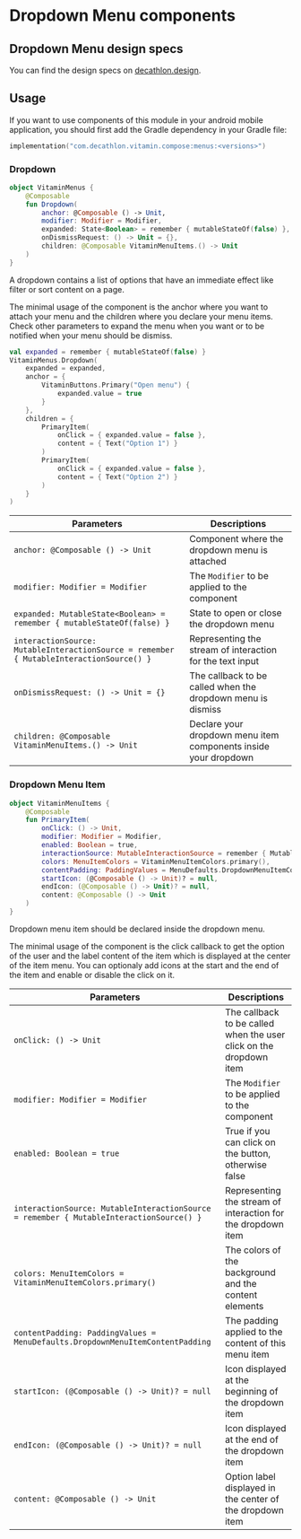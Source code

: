 # Dropdown Menu components

## Dropdown Menu design specs

You can find the design specs on [decathlon.design](https://www.decathlon.design/).

## Usage

If you want to use components of this module in your android mobile application, you should
first add the Gradle dependency in your Gradle file:

```kotlin
implementation("com.decathlon.vitamin.compose:menus:<versions>")
```

### Dropdown

```kotlin
object VitaminMenus {
    @Composable
    fun Dropdown(
        anchor: @Composable () -> Unit,
        modifier: Modifier = Modifier,
        expanded: State<Boolean> = remember { mutableStateOf(false) },
        onDismissRequest: () -> Unit = {},
        children: @Composable VitaminMenuItems.() -> Unit
    )
}
```

A dropdown contains a list of options that have an immediate effect like filter or sort content on a page.

The minimal usage of the component is the anchor where you want to attach your menu and the children
where you declare your menu items. Check other parameters to expand the menu when you want or
to be notified when your menu should be dismiss.

```kotlin
val expanded = remember { mutableStateOf(false) }
VitaminMenus.Dropdown(
    expanded = expanded,
    anchor = {
        VitaminButtons.Primary("Open menu") {
            expanded.value = true
        }
    },
    children = {
        PrimaryItem(
            onClick = { expanded.value = false },
            content = { Text("Option 1") }
        )
        PrimaryItem(
            onClick = { expanded.value = false },
            content = { Text("Option 2") }
        )
    }
)
```

Parameters | Descriptions
-- | --
`anchor: @Composable () -> Unit` | Component where the dropdown menu is attached
`modifier: Modifier = Modifier` | The `Modifier` to be applied to the component
`expanded: MutableState<Boolean> = remember { mutableStateOf(false) }` | State to open or close the dropdown menu
`interactionSource: MutableInteractionSource = remember { MutableInteractionSource() }` | Representing the stream of interaction for the text input
`onDismissRequest: () -> Unit = {}` | The callback to be called when the dropdown menu is dismiss
`children: @Composable VitaminMenuItems.() -> Unit` | Declare your dropdown menu item components inside your dropdown

### Dropdown Menu Item

```kotlin
object VitaminMenuItems {
    @Composable
    fun PrimaryItem(
        onClick: () -> Unit,
        modifier: Modifier = Modifier,
        enabled: Boolean = true,
        interactionSource: MutableInteractionSource = remember { MutableInteractionSource() },
        colors: MenuItemColors = VitaminMenuItemColors.primary(),
        contentPadding: PaddingValues = MenuDefaults.DropdownMenuItemContentPadding,
        startIcon: (@Composable () -> Unit)? = null,
        endIcon: (@Composable () -> Unit)? = null,
        content: @Composable () -> Unit
    )
}
```

Dropdown menu item should be declared inside the dropdown menu.

The minimal usage of the component is the click callback to get the option of the user and the label
content of the item which is displayed at the center of the item menu. You can optionaly add icons
at the start and the end of the item and enable or disable the click on it.

Parameters | Descriptions
-- | --
`onClick: () -> Unit` | The callback to be called when the user click on the dropdown item
`modifier: Modifier = Modifier` | The `Modifier` to be applied to the component
`enabled: Boolean = true` | True if you can click on the button, otherwise false
`interactionSource: MutableInteractionSource = remember { MutableInteractionSource() }` | Representing the stream of interaction for the dropdown item
`colors: MenuItemColors = VitaminMenuItemColors.primary()` | The colors of the background and the content elements
`contentPadding: PaddingValues = MenuDefaults.DropdownMenuItemContentPadding` | The padding applied to the content of this menu item
`startIcon: (@Composable () -> Unit)? = null` | Icon displayed at the beginning of the dropdown item
`endIcon: (@Composable () -> Unit)? = null` | Icon displayed at the end of the dropdown item
`content: @Composable () -> Unit` | Option label displayed in the center of the dropdown item
